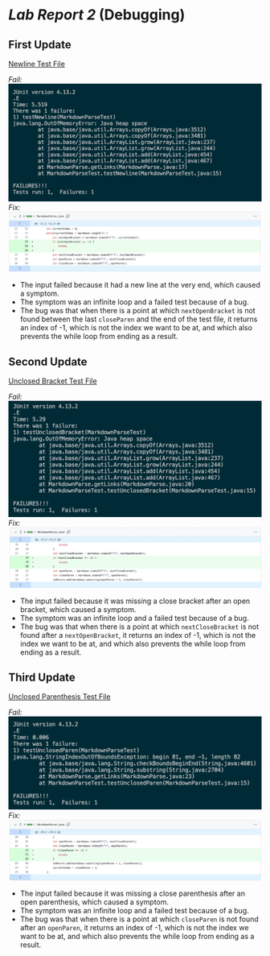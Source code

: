 # ***Lab Report 2*** (Debugging)

## **First Update**
[Newline Test File](https://github.com/dlchan66/markdown-parse/blob/main/test-newline-file.md)

*Fail:*
![Image](fail1.png)
*Fix:*
![Image](fix1.png)
* The input failed because it had a new line at the very end, which caused a symptom.
* The symptom was an infinite loop and a failed test because of a bug.
* The bug was that when there is a point at which `nextOpenBracket` is not found between the last `closeParen` and the end of the test file, it returns an index of -1, which is not the index we want to be at, and which also prevents the while loop from ending as a result.

## **Second Update**
[Unclosed Bracket Test File](https://github.com/dlchan66/markdown-parse/blob/main/test-unclosed-bracket.md)

*Fail:*
![Image](fail2.png)
*Fix:*
![Image](fix2.png)
* The input failed because it was missing a close bracket after an open bracket, which caused a symptom.
* The symptom was an infinite loop and a failed test because of a bug.
* The bug was that when there is a point at which `nextCloseBracket` is not found after a `nextOpenBracket`, it returns an index of -1, which is not the index we want to be at, and which also prevents the while loop from ending as a result.

## **Third Update**
[Unclosed Parenthesis Test File](https://github.com/dlchan66/markdown-parse/blob/main/test-unclosed-paren.md)

*Fail:*
![Image](fail3.png)
*Fix:*
![Image](fix3.png)
* The input failed because it was missing a close parenthesis after an open parenthesis, which caused a symptom.
* The symptom was an infinite loop and a failed test because of a bug.
* The bug was that when there is a point at which `closeParen` is not found after an `openParen`, it returns an index of -1, which is not the index we want to be at, and which also prevents the while loop from ending as a result.